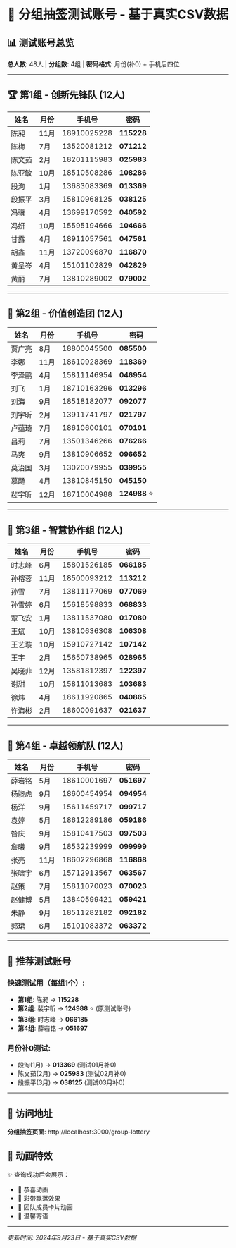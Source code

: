 # 🎯 分组抽签测试账号 - 基于真实CSV数据

## 📊 测试账号总览
**总人数**: 48人 | **分组数**: 4组 | **密码格式**: 月份(补0) + 手机后四位

---

## 🏆 第1组 - 创新先锋队 (12人)

| 姓名 | 月份 | 手机号 | 密码 |
|------|------|--------|------|
| 陈昶 | 11月 | 18910025228 | **115228** |
| 陈梅 | 7月 | 13520081212 | **071212** |
| 陈文茹 | 2月 | 18201115983 | **025983** |
| 陈亚敏 | 10月 | 18510508286 | **108286** |
| 段洵 | 1月 | 13683083369 | **013369** |
| 段振平 | 3月 | 15810968125 | **038125** |
| 冯骥 | 4月 | 13699170592 | **040592** |
| 冯妍 | 10月 | 15595194666 | **104666** |
| 甘露 | 4月 | 18911057561 | **047561** |
| 胡鑫 | 11月 | 13720096870 | **116870** |
| 黄呈岑 | 4月 | 15101102829 | **042829** |
| 黄丽 | 7月 | 13810289002 | **079002** |

---

## 💎 第2组 - 价值创造团 (12人)

| 姓名 | 月份 | 手机号 | 密码 |
|------|------|--------|------|
| 贾广亮 | 8月 | 18800045500 | **085500** |
| 李娜 | 11月 | 18610928369 | **118369** |
| 李泽鹏 | 4月 | 15811146954 | **046954** |
| 刘飞 | 1月 | 18710163296 | **013296** |
| 刘海 | 9月 | 18518182077 | **092077** |
| 刘宇昕 | 2月 | 13911741797 | **021797** |
| 卢蕴琦 | 7月 | 18610600101 | **070101** |
| 吕莉 | 7月 | 13501346266 | **076266** |
| 马爽 | 9月 | 13810906652 | **096652** |
| 莫治国 | 3月 | 13020079955 | **039955** |
| 慕飏 | 4月 | 13810845150 | **045150** |
| 裴宇昕 | 12月 | 18710004988 | **124988** ⭐ |

---

## 🌟 第3组 - 智慧协作组 (12人)

| 姓名 | 月份 | 手机号 | 密码 |
|------|------|--------|------|
| 时志峰 | 6月 | 15801526185 | **066185** |
| 孙榕蓉 | 11月 | 18500093212 | **113212** |
| 孙雪 | 7月 | 13811177069 | **077069** |
| 孙雪婷 | 6月 | 15618598833 | **068833** |
| 覃飞安 | 1月 | 13811537080 | **017080** |
| 王斌 | 10月 | 13810636308 | **106308** |
| 王艺璇 | 10月 | 15910727142 | **107142** |
| 王宇 | 2月 | 15650738965 | **028965** |
| 吴晓菲 | 12月 | 13581812397 | **122397** |
| 谢甜 | 10月 | 15811013683 | **103683** |
| 徐炜 | 4月 | 18611920865 | **040865** |
| 许海彬 | 2月 | 18600091637 | **021637** |

---

## 🚀 第4组 - 卓越领航队 (12人)

| 姓名 | 月份 | 手机号 | 密码 |
|------|------|--------|------|
| 薛岩铭 | 5月 | 18610001697 | **051697** |
| 杨骁虎 | 9月 | 18600454954 | **094954** |
| 杨洋 | 9月 | 15611459717 | **099717** |
| 袁婷 | 5月 | 18612289186 | **059186** |
| 昝庆 | 9月 | 15810417503 | **097503** |
| 詹曦 | 9月 | 18532239999 | **099999** |
| 张亮 | 11月 | 18602296868 | **116868** |
| 张啸宇 | 6月 | 15712913567 | **063567** |
| 赵策 | 7月 | 15811070023 | **070023** |
| 赵健博 | 5月 | 13840599421 | **059421** |
| 朱静 | 9月 | 18511282182 | **092182** |
| 郭珺 | 6月 | 15101083372 | **063372** |

---

## 🧪 推荐测试账号

### 快速测试用（每组1个）:
- **第1组**: 陈昶 → **115228**
- **第2组**: 裴宇昕 → **124988** ⭐ (原测试账号)  
- **第3组**: 时志峰 → **066185**
- **第4组**: 薛岩铭 → **051697**

### 月份补0测试:
- 段洵(1月) → **013369** (测试01月补0)
- 陈文茹(2月) → **025983** (测试02月补0)
- 段振平(3月) → **038125** (测试03月补0)

---

## 📱 访问地址
**分组抽签页面**: http://localhost:3000/group-lottery

## 🎪 动画特效
✨ 查询成功后会展示：
- 🎉 恭喜动画
- 🎊 彩带飘落效果
- 📱 团队成员卡片动画
- 💝 温馨寄语

---
*更新时间: 2024年9月23日 - 基于真实CSV数据*
